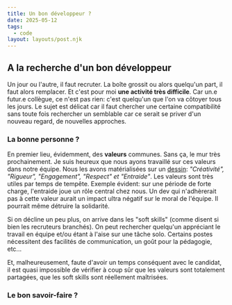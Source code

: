 ```yaml
---
title: Un bon développeur ?
date: 2025-05-12
tags:
  - code
layout: layouts/post.njk
---
```


## A la recherche d'un bon développeur

Un jour ou l'autre, il faut recruter.
La boîte grossit ou alors quelqu'un part, il faut alors remplacer.
Et c'est pour moi **une activité très difficile**.
Car un.e futur.e collègue, ce n'est pas rien: c'est quelqu'un que l'on va côtoyer tous les jours.
Le sujet est délicat car il faut chercher une certaine compatibilité sans toute fois rechercher un semblable car ce serait se priver d'un nouveau regard, de nouvelles approches.

### La bonne personne ?

En premier lieu, évidemment, des **valeurs** communes.
Sans ça, le mur très prochainement.
Je suis heureux que nous ayons travaillé sur ces valeurs dans notre équipe. Nous les avons matérialisées sur un [dessin](https://github.com/eove/.github/blob/98b90d781f6bb4dd8038c007e21e40d238018bb2/profile/img/eove-valeurs.png): _"Créativité", "Rigueur", "Engagement", "Respect" et "Entraide"_. Les valeurs sont très utiles par temps de tempête. Exemple évident: sur une période de forte charge, l'entraide joue un rôle central chez nous. Un dev qui n'adhèrerait pas à cette valeur aurait un impact ultra négatif sur le moral de l'équipe. Il pourrait même détruire la solidarité.

Si on décline un peu plus, on arrive dans les "soft skills" (comme disent si bien les recruteurs branchés). On peut rechercher quelqu'un appréciant le travail en équipe et/ou étant à l'aise sur une tâche solo.
Certains postes nécessitent des facilités de communication, un goût pour la pédagogie, etc...

Et, malheureusement, faute d'avoir un temps conséquent avec le candidat, il est quasi impossible de vérifier à coup sûr que les valeurs sont totalement partagées, que les soft skills sont réellement maîtrisées.


### Le bon savoir-faire ?